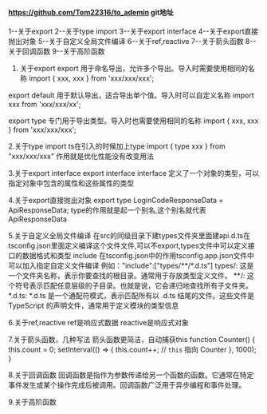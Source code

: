#### https://github.com/Tom22316/to_ademin git地址

1--关于export
2--关于type import
3--关于export interface 
4--关于export直接抛出对象
5--关于自定义全局文件编译
6--关于ref,reactive
7--关于箭头函数
8--关于回调函数
9--关于高阶函数



1. 关于export
export 用于命名导出，允许多个导出。导入时需要使用相同的名称 import { xxx, xxx } from 'xxx/xxx/xxx';

export default 用于默认导出，适合导出单个值。导入时可以自定义名称 import xxx from 'xxx/xxx/xx';

export type 专门用于导出类型。导入时也需要使用相同的名称 import { xxx, xxx } from 'xxx/xxx/xxx';

2.关于type import
ts在引入的时候加上type import { type xxx } from "xxx/xxx/xxx" 作用就是优化性能没有改变用法

3.关于export interface 
export interface   interface 定义了一个对象的类型，可以指定对象中包含的属性和这些属性的类型

4.关于export直接抛出对象
export type LoginCodeResponseData = ApiResponseData<string>; type的作用就是起一个别名,这个别名就代表ApiResponseData<string>

5.关于自定义全局文件编译
在src的同级目录下建types文件夹里面建api.d.ts在tsconfig.json里面定义编译这个文件文件,可以不export,types文件中可以定义接口的数据格式和类型
include 在tsconfig.json中的作用tsconfig.app.json文件中 可以加入指定自定义文件编译 例如："include":["types/**/*.d.ts"]
types/: 这是一个文件夹名称，表示你要查找的根目录。通常用于存放类型定义文件。
**/: 这个符号表示匹配任意层级的子目录。也就是说，它会递归地查找所有子文件夹。
*.d.ts: *.d.ts 是一个通配符模式，表示匹配所有以 .d.ts 结尾的文件。这些文件是 TypeScript 的声明文件，通常用于定义模块的类型信息

6.关于ref,reactive
ref是响应式数据
reactive是响应式对象

7.关于箭头函数，几种写法
箭头函数更简洁，自动捕获this
function Counter() {
    this.count = 0;
    setInterval(() => {
        this.count++; // `this` 指向 Counter
    }, 1000);
}

8.关于回调函数
回调函数是指作为参数传递给另一个函数的函数。它通常在特定事件发生或某个操作完成后被调用。回调函数广泛用于异步编程和事件处理。

9.关于高阶函数